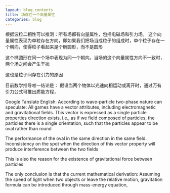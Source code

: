 ```yaml
---
layout: blog_contents
title: 场存在一个向量属性
categories: blog
---
```


根据波粒二相性可以推测：所有场都有向量属性，包括电磁场和引力场。
这个向量属性表现为单粒存在方向，即如果我们把场当成粒子的组成时，单个粒子存在一个朝向，使得粒子看起来是个椭圆形，而不是圆形

这个椭圆形在同一个场中表现为同一个朝向。当场的这个向量属性方向不一致时，两个场之间会产生干扰

这也是粒子间存在引力的原因

目前数学推导唯一结论是：
假设当两个物体以光速向相运动或离开时，通过万有引力公式可推出质能方程，

Google Tanslate English:
According to wave-particle two-phase nature can speculate: All games have a vector attributes, including electromagnetic and gravitational fields.
This vector is expressed as a single particle properties direction exists, i.e., as if we field composed of particles, the particles there is a single orientation, such that the particles appear to be oval rather than round

The performance of the oval in the same direction in the same field. Inconsistency on the spot when the direction of this vector property will produce interference between the two fields

This is also the reason for the existence of gravitational force between particles

The only conclusion is that the current mathematical derivation:
Assuming the speed of light when two objects or leave the relative motion, gravitation formula can be introduced through mass-energy equation,